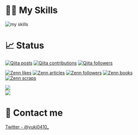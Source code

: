   

# 🧑‍💻 My Skills
<img alt="my skills" src="https://skillicons.dev/icons?theme=dark&perline=8&i=ts,js,html,css,jquery,nodejs,jest,react,nextjs,vue,sass,nestjs,prisma,vite,webpack,rollupjs,supabase,firebase,vercel,netlify,aws,git,github,githubactions,docker,swift,androidstudio,kotlin,php,java,mysql,postgres" />

# 📈 Status

[![Qiita posts](https://qiita-badge.apiapi.app/s/yuki0410_/posts.svg)](http://qiita.com/yuki0410_)
[![Qiita contributions](https://qiita-badge.apiapi.app/s/yuki0410_/contributions.svg)](http://qiita.com/yuki0410_)
[![Qiita followers](https://qiita-badge.apiapi.app/s/yuki0410_/followers.svg)](http://qiita.com/yuki0410_)


[![Zenn likes](https://zenn.badge.nikaera.com/s/yuki0410/likes?style=flat)](https://zenn.dev/yuki0410)
[![Zenn articles](https://zenn.badge.nikaera.com/s/yuki0410/articles?style=flat)](https://zenn.dev/yuki0410/articles)
[![Zenn followers](https://zenn.badge.nikaera.com/s/yuki0410/followers?style=flat)](https://zenn.dev/yuki0410/followers)
[![Zenn books](https://zenn.badge.nikaera.com/s/yuki0410/books?style=flat)](https://zenn.dev/yuki0410/books)
[![Zenn scraps](https://zenn.badge.nikaera.com/s/yuki0410/scraps?style=flat)](https://zenn.dev/yuki0410/scraps)


<p>
  <a href="https://github.com/anuraghazra/github-readme-stats" style="display:block;">
    <img src="https://github-readme-stats.vercel.app/api?username=yuki0410-dev&show_icons=true&count_private=true&include_all_commits=true&theme=vue-dark" />
  </a>
  <a href="https://github.com/anuraghazra/github-readme-stats" style="display:block;">
    <img src="https://github-readme-stats.vercel.app/api/top-langs/?username=yuki0410-dev&layout=compact&theme=vue-dark" />
  </a>
</p>



# 📨 Contact me
[Twitter - @yuki0410_](https://twitter.com/yuki0410_)
